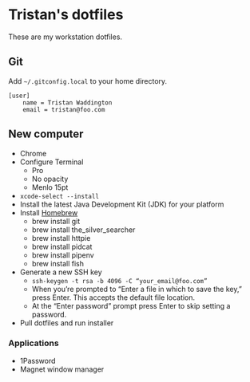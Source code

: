 # Tristan's dotfiles

These are my workstation dotfiles.

## Git

Add `~/.gitconfig.local` to your home directory.

```
[user]
    name = Tristan Waddington
    email = tristan@foo.com
```

## New computer

- Chrome
- Configure Terminal
    - Pro
    - No opacity
    - Menlo 15pt
- `xcode-select --install`
- Install the latest Java Development Kit (JDK) for your platform
- Install [Homebrew](https://brew.sh/)
  - brew install git
  - brew install the_silver_searcher
  - brew install httpie
  - brew install pidcat
  - brew install pipenv
  - brew install fish
- Generate a new SSH key
  - `ssh-keygen -t rsa -b 4096 -C “your_email@foo.com”`
  - When you’re prompted to “Enter a file in which to save the key,” press Enter. This accepts the default file location.
  - At the “Enter password” prompt press Enter to skip setting a password.
- Pull dotfiles and run installer

### Applications

- 1Password
- Magnet window manager
